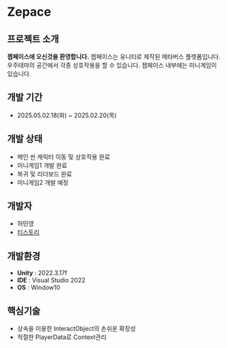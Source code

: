 # Zepace
## 프로젝트 소개 
**젭페이스에 오신것을 환영합니다.**
젭페이스는 유니티로 제작된 메타버스 플렛폼입니다.
우주테마의 공간에서 각종 상호작용을 할 수 있습니다.
젭페이스 내부에는 미니게임이 있습니다.


## 개발 기간 
- 2025.05.02.18(화) ~ 2025.02.20(목)

## 개발 상태
- 메인 씬 캐릭터 이동 및 상호작용 완료
- 미니게임1 개발 완료
- 복귀 및 리더보드 완료
- 미니게임2 개발 예정

## 개발자
- 허민영
- [티스토리](https://devakasha.tistory.com/)

## 개발환경
- **Unity** : 2022.3.17f
- **IDE**  : Visual Studio 2022
- **OS** : Window10

## 핵심기술
- 상속을 이용한 InteractObject의 손쉬운 확장성
- 적절한 PlayerData로 Context관리 
